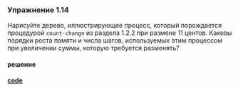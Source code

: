 ### Упражнение 1.14

Нарисуйте дерево, иллюстрирующее процесс, который порождается процедурой `count-change` из раздела 1.2.2 при размене 11 центов. Каковы порядки роста памяти и числа шагов, используемых этим процессом при увеличении суммы, которую требуется разменять?

#### решение
**[code](../../../src/sicp/chapter_01/1_14.rkt)**